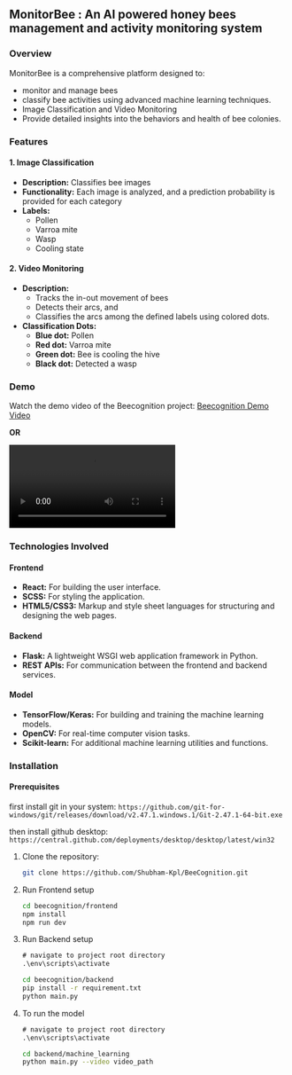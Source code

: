 ## MonitorBee : An AI powered honey bees management and activity monitoring system

### Overview
MonitorBee is a comprehensive platform designed to:
- monitor and manage bees 
- classify bee activities using advanced machine learning techniques. 
- Image Classification and Video Monitoring
- Provide detailed insights into the behaviors and health of bee colonies.

### Features

#### 1. Image Classification
- **Description:** Classifies bee images
- **Functionality:** Each image is analyzed, and a prediction probability is provided for each category
- **Labels:** 
  - Pollen
  - Varroa mite
  - Wasp
  - Cooling state

#### 2. Video Monitoring
- **Description:** 
   - Tracks the in-out movement of bees
   - Detects their arcs, and 
   - Classifies the arcs among the defined labels using colored dots.
- **Classification Dots:**
  - **Blue dot:** Pollen
  - **Red dot:** Varroa mite
  - **Green dot:** Bee is cooling the hive
  - **Black dot:** Detected a wasp

### Demo
Watch the demo video of the Beecognition project: [Beecognition Demo Video](https://res.cloudinary.com/drz6w1d5q/video/upload/v1719299409/beecognition-demo-video_v3krmt.mp4)

**OR** 

![](./beecognition-demo-video.mp4)


### Technologies Involved

#### Frontend
- **React:** For building the user interface.
- **SCSS:** For styling the application.
- **HTML5/CSS3:** Markup and style sheet languages for structuring and designing the web pages.

#### Backend
- **Flask:** A lightweight WSGI web application framework in Python.
- **REST APIs:** For communication between the frontend and backend services.

#### Model
- **TensorFlow/Keras:** For building and training the machine learning models.
- **OpenCV:** For real-time computer vision tasks.
- **Scikit-learn:** For additional machine learning utilities and functions.

### Installation

#### Prerequisites 
first install git in your system: 
`https://github.com/git-for-windows/git/releases/download/v2.47.1.windows.1/Git-2.47.1-64-bit.exe`

then install github desktop: 
`https://central.github.com/deployments/desktop/desktop/latest/win32
`
1. Clone the repository:
   ```bash
   git clone https://github.com/Shubham-Kpl/BeeCognition.git
   ```

2. Run Frontend setup
   ```bash
   cd beecognition/frontend
   npm install
   npm run dev
   ```

3. Run Backend setup
   ```cmd
   # navigate to project root directory
   .\env\scripts\activate
   ```

   ```bash
   cd beecognition/backend
   pip install -r requirement.txt
   python main.py
   ```

4. To run the model
   ```cmd
   # navigate to project root directory
   .\env\scripts\activate
   ```

   ```bash
   cd backend/machine_learning
   python main.py --video video_path
   ```